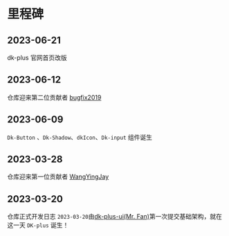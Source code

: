 # 里程碑

## 2023-06-21

dk-plus 官网首页改版

## 2023-06-12

仓库迎来第二位贡献者 [bugfix2019](https://github.com/bugfix2020)

## 2023-06-09

`Dk-Button` 、`Dk-Shadow`、`dkIcon`、`Dk-input` 组件诞生

## 2023-03-28

仓库迎来第一位贡献者 [WangYingJay](https://github.com/WangYingJay)

## 2023-03-20

仓库正式开发日志 `2023-03-20`由[dk-plus-ui(Mr. Fan)](https://github.com/dk-plus-ui)第一次提交基础架构，就在这一天 `DK-plus` 诞生！

